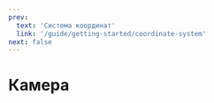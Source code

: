 ```yaml
---
prev:
  text: 'Система координат'
  link: '/guide/getting-started/coordinate-system'
next: false
---
```


# Камера
